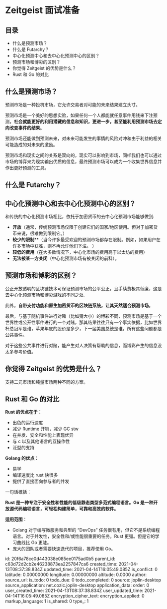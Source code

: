 # Zeitgeist 面试准备

## 目录

- 什么是预测市场？
- 什么是 Futarchy？
- 中心化预测中心和去中心化预测中心的区别？
- 预测市场和博彩的区别？
- 你觉得 Zeitgeist 的优势是什么？
- Rust 和 Go 的对比

## 什么是预测市场？

预测市场是一种投机市场，它允许交易者对可能的未来结果建立头寸。

预测市场是一个美好的思想实验，如果任何一个人都能就任意事件用钱来下注预测，**社会就能更好的利用潜藏的信息和知识，更进一步，甚至能利用预测市场去定向改变事件的结果**。

预测市场还能做到预测未来，对未来可能发生的事情的风险对冲和由于利益的相关可能造成的对未来的激励。

预测市场和现实之间的关系是双向的，现实可以影响到市场，同样我们也可以通过市场的博弈来为现实输出优质的信息，最终预测市场可以成为一个收集世界信息并作出更好预测的工具。

## 什么是 Futarchy？



## 中心化预测中心和去中心化预测中心的区别？

和传统的中心化预测市场相比，依托于加密货币的去中心化预测市场能够做到:

- **开放**（通常，传统预测市场仅限于创建它们的国家/地区使用。但对于加密货币来说，很难做到限制它。）
- **较少的限制****（当今许多最受欢迎的预测市场都存在限制。例如，如果用户在许多市场中获胜，则不再允许他们下注。 ）
- **较低的费用**（在大多数情况下，中心化市场的费用高于以太坊的费用）
- **无法被某一方关闭**（中心化预测市场有被关闭的前科）。

## 预测市场和博彩的区别？

公正开放透明的区块链技术可保证预测市场的公平公正，且手续费极其低廉，这是去中心化预测市场和博彩游戏的不同之处.

此外，**自带支付功能和原生加密货币的区块链系统，让其天然适合预测市场**。

最后，与基于随机事件进行对赌（比如猜大小）的博彩不同，预测市场是基于一个世界性或公开性事件进行的一个对赌，那其结果往往只有一个事实依据，比如世界杯总冠军是谁，苹果年底的股价是多少，下一届美国总统是谁，所有这些问题都是公共事件。

对于这些公共事件进行对赌，能产生对人决策有帮助的信息，而博彩产生的信息没太多参考价值。

## 你觉得 Zeitgeist 的优势是什么？

支持二元市场和纯量市场两种不同的方案。

## Rust 和 Go 的对比

**Rust 的优点在于：**

- 出色的运行速度
- 减少 Runtime 开销，减少 GC stw
- 在并发、安全和性能上表现优异
- 与 c 以及其他语言的互操作性
- 泛型的支持

**Golang 的优点：**

- 易学
- 编译速度比 rust 快很多
- 提供了直接面向参与者的并发

一句话概括：

**Rust 是一种专注于安全性和性能的低级静态类型多范式编程语言。Go 是一种开放源代码编程语言，可轻松构建简单，可靠和高效的软件。**

**适用范围**：

- Golang 对于编写微服务和典型的 “DevOps” 任务很有用，但它不是系统编程语言。对于并发性，安全性和/或性能很重要的任务，Rust 更强。但是它的学习曲线比 Go 更陡。
- 庞大的团队或者需要快速迭代的项目，推荐使用 Go。



id: 20f6a78ce0d443038e085ee0175ad0b5
parent_id: c63d72d2cb2e46238873ea2257847ca6
created_time: 2021-04-13T08:37:38.834Z
updated_time: 2021-04-14T16:05:49.085Z
is_conflict: 0
latitude: 0.00000000
longitude: 0.00000000
altitude: 0.0000
author: 
source_url: 
is_todo: 0
todo_due: 0
todo_completed: 0
source: joplin-desktop
source_application: net.cozic.joplin-desktop
application_data: 
order: 0
user_created_time: 2021-04-13T08:37:38.834Z
user_updated_time: 2021-04-14T16:05:49.085Z
encryption_cipher_text: 
encryption_applied: 0
markup_language: 1
is_shared: 0
type_: 1